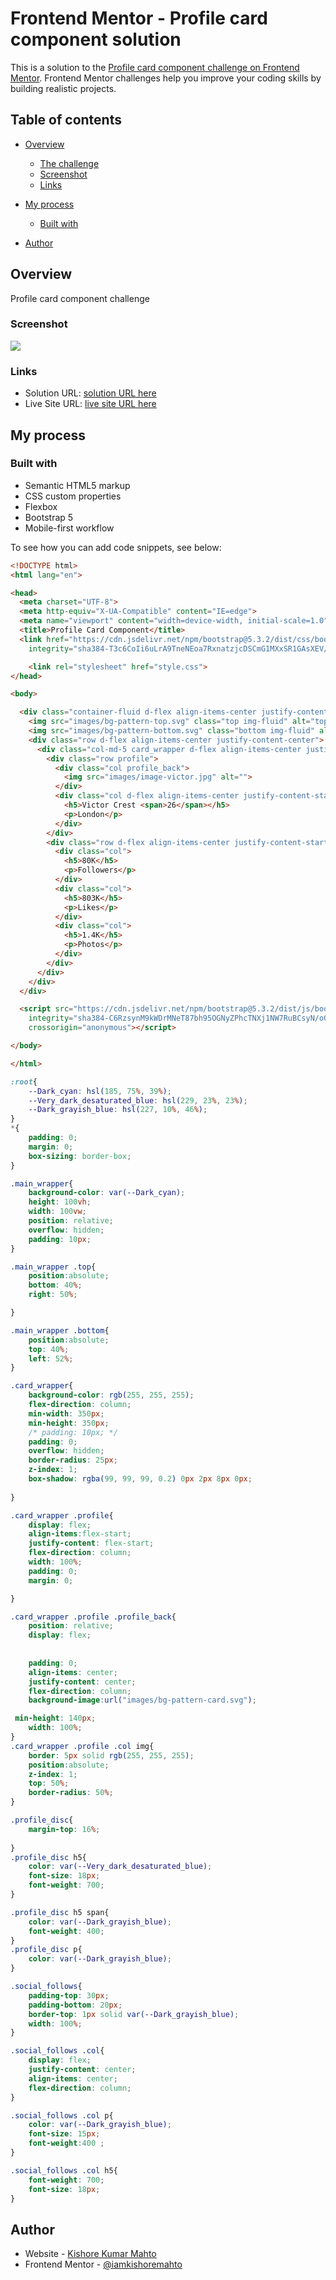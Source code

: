 # Frontend Mentor - Profile card component solution

This is a solution to the [Profile card component challenge on Frontend Mentor](https://www.frontendmentor.io/challenges/profile-card-component-cfArpWshJ). Frontend Mentor challenges help you improve your coding skills by building realistic projects. 

## Table of contents

- [Overview](#overview)
  - [The challenge](#the-challenge)
  - [Screenshot](#screenshot)
  - [Links](#links)
- [My process](#my-process)
  - [Built with](#built-with)

- [Author](#author)




## Overview
Profile card component challenge


### Screenshot

![](screenshoot/profile.png)



### Links

- Solution URL: [solution URL here](https://github.com/iamkishoremahto/profile_component.git)
- Live Site URL: [live site URL here](https://profile-component-three.vercel.app/)

## My process

### Built with

- Semantic HTML5 markup
- CSS custom properties
- Flexbox
- Bootstrap 5
- Mobile-first workflow



To see how you can add code snippets, see below:

```html
<!DOCTYPE html>
<html lang="en">

<head>
  <meta charset="UTF-8">
  <meta http-equiv="X-UA-Compatible" content="IE=edge">
  <meta name="viewport" content="width=device-width, initial-scale=1.0">
  <title>Profile Card Component</title>
  <link href="https://cdn.jsdelivr.net/npm/bootstrap@5.3.2/dist/css/bootstrap.min.css" rel="stylesheet"
    integrity="sha384-T3c6CoIi6uLrA9TneNEoa7RxnatzjcDSCmG1MXxSR1GAsXEV/Dwwykc2MPK8M2HN" crossorigin="anonymous">

    <link rel="stylesheet" href="style.css">
</head>

<body>

  <div class="container-fluid d-flex align-items-center justify-content-center main_wrapper">
    <img src="images/bg-pattern-top.svg" class="top img-fluid" alt="top">
    <img src="images/bg-pattern-bottom.svg" class="bottom img-fluid" alt="bottom">
    <div class="row d-flex align-items-center justify-content-center">
      <div class="col-md-5 card_wrapper d-flex align-items-center justify-content-start">
        <div class="row profile">
          <div class="col profile_back">
            <img src="images/image-victor.jpg" alt="">
          </div>
          <div class="col d-flex align-items-center justify-content-start profile_disc flex-column">
            <h5>Victor Crest <span>26</span></h5>
            <p>London</p>
          </div>
        </div>
        <div class="row d-flex align-items-center justify-content-start  social_follows">
          <div class="col">
            <h5>80K</h5>
            <p>Followers</p>
          </div>
          <div class="col">
            <h5>803K</h5>
            <p>Likes</p>
          </div>
          <div class="col">
            <h5>1.4K</h5>
            <p>Photos</p>
          </div>
        </div>
      </div>
    </div>
  </div>

  <script src="https://cdn.jsdelivr.net/npm/bootstrap@5.3.2/dist/js/bootstrap.bundle.min.js"
    integrity="sha384-C6RzsynM9kWDrMNeT87bh95OGNyZPhcTNXj1NW7RuBCsyN/o0jlpcV8Qyq46cDfL"
    crossorigin="anonymous"></script>

</body>

</html>
```
```css
:root{
    --Dark_cyan: hsl(185, 75%, 39%);
    --Very_dark_desaturated_blue: hsl(229, 23%, 23%);
    --Dark_grayish_blue: hsl(227, 10%, 46%);
}
*{
    padding: 0;
    margin: 0;
    box-sizing: border-box;
}

.main_wrapper{
    background-color: var(--Dark_cyan);
    height: 100vh;
    width: 100vw;
    position: relative;
    overflow: hidden;
    padding: 10px;
}

.main_wrapper .top{
    position:absolute;
    bottom: 40%;
    right: 50%;

}

.main_wrapper .bottom{
    position:absolute;
    top: 40%;
    left: 52%; 
}

.card_wrapper{
    background-color: rgb(255, 255, 255);
    flex-direction: column;
    min-width: 350px;
    min-height: 350px;
    /* padding: 10px; */
    padding: 0;
    overflow: hidden;
    border-radius: 25px;
    z-index: 1;
    box-shadow: rgba(99, 99, 99, 0.2) 0px 2px 8px 0px;
    
}

.card_wrapper .profile{
    display: flex;
    align-items:flex-start;
    justify-content: flex-start;
    flex-direction: column;
    width: 100%;
    padding: 0;
    margin: 0;

}

.card_wrapper .profile .profile_back{
    position: relative;
    display: flex;
  
 
    padding: 0;
    align-items: center;
    justify-content: center;
    flex-direction: column;
    background-image:url("images/bg-pattern-card.svg");

 min-height: 140px;
    width: 100%;
}
.card_wrapper .profile .col img{
    border: 5px solid rgb(255, 255, 255);
    position:absolute;
    z-index: 1;
    top: 50%;
    border-radius: 50%;
}

.profile_disc{
    margin-top: 16%;
    
}
.profile_disc h5{
    color: var(--Very_dark_desaturated_blue);
    font-size: 18px;
    font-weight: 700;
}

.profile_disc h5 span{
    color: var(--Dark_grayish_blue);
    font-weight: 400;
}
.profile_disc p{
    color: var(--Dark_grayish_blue);
}

.social_follows{
    padding-top: 30px;
    padding-bottom: 20px;
    border-top: 1px solid var(--Dark_grayish_blue);
    width: 100%;
}

.social_follows .col{
    display: flex;
    justify-content: center;
    align-items: center; 
    flex-direction: column;
}

.social_follows .col p{
    color: var(--Dark_grayish_blue);
    font-size: 15px;
    font-weight:400 ;
}

.social_follows .col h5{
    font-weight: 700;
    font-size: 18px;
}

```



## Author

- Website - [Kishore Kumar Mahto](https://github.com/iamkishoremahto)
- Frontend Mentor - [@iamkishoremahto](https://www.frontendmentor.io/profile/iamkishoremahto)

